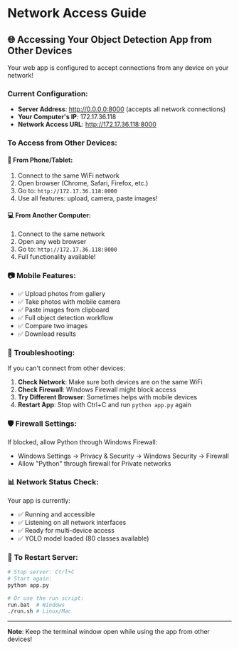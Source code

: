 # Network Access Guide

## 🌐 Accessing Your Object Detection App from Other Devices

Your web app is configured to accept connections from any device on your network!

### Current Configuration:
- **Server Address**: http://0.0.0.0:8000 (accepts all network connections)
- **Your Computer's IP**: 172.17.36.118
- **Network Access URL**: http://172.17.36.118:8000

### To Access from Other Devices:

#### 📱 **From Phone/Tablet:**
1. Connect to the same WiFi network
2. Open browser (Chrome, Safari, Firefox, etc.)
3. Go to: `http://172.17.36.118:8000`
4. Use all features: upload, camera, paste images!

#### 💻 **From Another Computer:**
1. Connect to the same network
2. Open any web browser
3. Go to: `http://172.17.36.118:8000`
4. Full functionality available!

### 📷 **Mobile Features:**
- ✅ Upload photos from gallery
- ✅ Take photos with mobile camera
- ✅ Paste images from clipboard
- ✅ Full object detection workflow
- ✅ Compare two images
- ✅ Download results

### 🔧 **Troubleshooting:**

If you can't connect from other devices:

1. **Check Network**: Make sure both devices are on the same WiFi
2. **Check Firewall**: Windows Firewall might block access
3. **Try Different Browser**: Sometimes helps with mobile devices
4. **Restart App**: Stop with Ctrl+C and run `python app.py` again

### 🛡️ **Firewall Settings:**
If blocked, allow Python through Windows Firewall:
- Windows Settings → Privacy & Security → Windows Security → Firewall
- Allow "Python" through firewall for Private networks

### 📊 **Network Status Check:**
Your app is currently:
- ✅ Running and accessible
- ✅ Listening on all network interfaces
- ✅ Ready for multi-device access
- ✅ YOLO model loaded (80 classes available)

### 🔄 **To Restart Server:**
```bash
# Stop server: Ctrl+C
# Start again:
python app.py

# Or use the run script:
run.bat  # Windows
./run.sh # Linux/Mac
```

---
**Note**: Keep the terminal window open while using the app from other devices!
